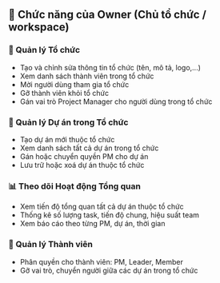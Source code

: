 ## 🏢 Chức năng của Owner (Chủ tổ chức / workspace)

### 🏢 Quản lý Tổ chức

- Tạo và chỉnh sửa thông tin tổ chức (tên, mô tả, logo,...)
- Xem danh sách thành viên trong tổ chức
- Mời người dùng tham gia tổ chức
- Gỡ thành viên khỏi tổ chức
- Gán vai trò Project Manager cho người dùng trong tổ chức

### 📂 Quản lý Dự án trong Tổ chức

- Tạo dự án mới thuộc tổ chức
- Xem danh sách tất cả dự án trong tổ chức
- Gán hoặc chuyển quyền PM cho dự án
- Lưu trữ hoặc xoá dự án thuộc tổ chức

### 📊 Theo dõi Hoạt động Tổng quan

- Xem tiến độ tổng quan tất cả dự án thuộc tổ chức
- Thống kê số lượng task, tiến độ chung, hiệu suất team
- Xem báo cáo theo từng PM, dự án, thời gian

### 👥 Quản lý Thành viên

- Phân quyền cho thành viên: PM, Leader, Member
- Gỡ vai trò, chuyển người giữa các dự án trong tổ chức
